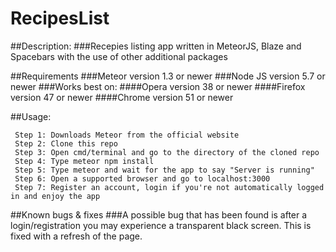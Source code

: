 # RecipesList
##Description:
###Recepies listing app written in MeteorJS, Blaze and Spacebars with the use of other additional packages

##Requirements
###Meteor version 1.3 or newer
###Node JS version 5.7 or newer
###Works best on:
####Opera version 38 or newer
####Firefox version 47 or newer
####Chrome version 51 or newer
  
##Usage: 

```
 Step 1: Downloads Meteor from the official website
 Step 2: Clone this repo
 Step 3: Open cmd/terminal and go to the directory of the cloned repo
 Step 4: Type meteor npm install
 Step 5: Type meteor and wait for the app to say "Server is running"
 Step 6: Open a supported browser and go to localhost:3000
 Step 7: Register an account, login if you're not automatically logged in and enjoy the app
```

##Known bugs & fixes
###A possible bug that has been found is after a login/registration you may experience a transparent black screen. This is fixed with a refresh of the page.
